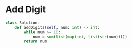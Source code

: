 # Add Digit

```python
class Solution:
    def addDigits(self, num: int) -> int:
        while num >= 10:
            num = sum(list(map(int, list(str(num)))))
        return num
```

